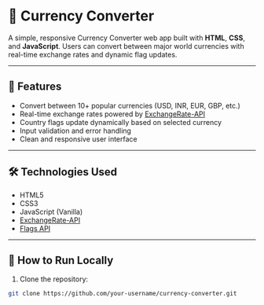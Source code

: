 # 💱 Currency Converter

A simple, responsive Currency Converter web app built with **HTML**, **CSS**, and **JavaScript**. Users can convert between major world currencies with real-time exchange rates and dynamic flag updates.


---

## 🚀 Features

- Convert between 10+ popular currencies (USD, INR, EUR, GBP, etc.)
- Real-time exchange rates powered by [ExchangeRate-API](https://www.exchangerate-api.com)
- Country flags update dynamically based on selected currency
- Input validation and error handling
- Clean and responsive user interface

---

## 🛠️ Technologies Used

- HTML5
- CSS3
- JavaScript (Vanilla)
- [ExchangeRate-API](https://www.exchangerate-api.com)
- [Flags API](https://flagsapi.com)

---

## 🔧 How to Run Locally

1. Clone the repository:

```bash
git clone https://github.com/your-username/currency-converter.git
